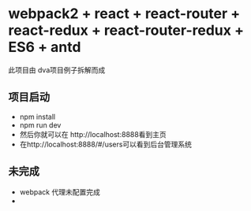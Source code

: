 # webpack2 + react + react-router + react-redux + react-router-redux + ES6 + antd
此项目由 dva项目例子拆解而成
## 项目启动
- npm install
- npm run dev
- 然后你就可以在 http://localhost:8888看到主页
- 在http://localhost:8888/#/users可以看到后台管理系统

## 未完成
- webpack 代理未配置完成
- 